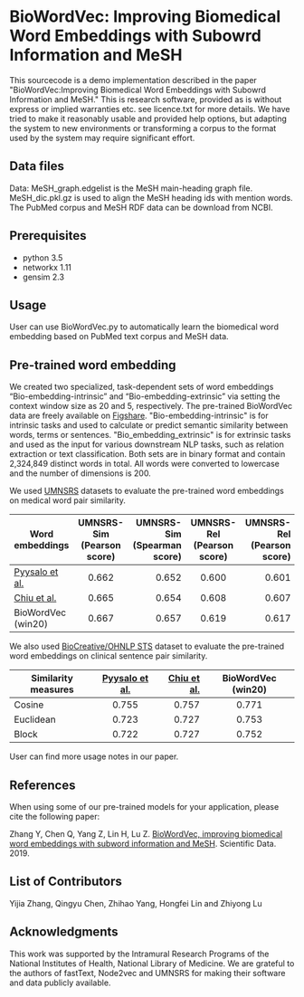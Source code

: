 # BioWordVec: Improving Biomedical Word Embeddings with Subowrd Information and MeSH #
This sourcecode is a demo implementation described in the paper "BioWordVec:Improving Biomedical Word Embeddings with Subowrd Information and MeSH." This is research software, provided as is without express or implied warranties etc. see licence.txt for more details. We have tried to make it reasonably usable and provided help options, but adapting the system to new environments or transforming a corpus to the format used by the system may require significant effort. 

## Data files ##
Data: MeSH_graph.edgelist is the MeSH main-heading graph file. MeSH_dic.pkl.gz is used to align the MeSH heading ids with mention words. The PubMed corpus and MeSH RDF data can be download from NCBI. 
 
## Prerequisites ##
- python 3.5
- networkx 1.11
- gensim 2.3

## Usage ##

User can use BioWordVec.py to automatically learn the biomedical word embedding based on PubMed text corpus and MeSH data.

## Pre-trained word embedding ##

We created two specialized, task-dependent sets of word embeddings “Bio-embedding-intrinsic” and “Bio-embedding-extrinsic” via setting the context window size as 20 and 5, respectively. The pre-trained BioWordVec data are freely available on [Figshare](https://doi.org/10.6084/m9.figshare.6882647 ). "Bio-embedding-intrinsic" is for intrinsic tasks and used to calculate or predict semantic similarity between words, terms or sentences. "Bio_embedding_extrinsic" is for extrinsic tasks and used as the input for various downstream NLP tasks, such as relation extraction or text classification. Both sets are in binary format and contain 2,324,849 distinct words in total. All words were converted to lowercase and the number of dimensions is 200.

We used [UMNSRS](http://rxinformatics.umn.edu/SemanticRelatednessResources.html) datasets to evaluate the pre-trained word embeddings on medical word pair similarity.

| Word embeddings       |UMNSRS-Sim  (Pearson score)        | UMNSRS-Sim  (Spearman score)  | UMNSRS-Rel  (Pearson score)           |UMNSRS-Rel  (Pearson score)  |
| ------------- |:-------------:| -----:|:-------------:| -----:|
|[Pyysalo et al.](http://http://evexdb.org/pmresources/vec-space-models/)     | 0.662 | 0.652 |0.600 | 0.601 |
|[Chiu et al.](http://github.com/cambridgeltl/BioNLP-2016)     | 0.665     |  0.654|0.608      |  0.607|
| BioWordVec (win20) | 0.667    |   0.657 |0.619    |    0.617 |

We also used [BioCreative/OHNLP STS](https://sites.google.com/view/ohnlp2018/home) dataset to evaluate the pre-trained word embeddings on clinical sentence pair similarity. 

| Similarity measures      |[Pyysalo et al.](http://http://evexdb.org/pmresources/vec-space-models/)        | [Chiu et al.](http://github.com/cambridgeltl/BioNLP-2016)   | BioWordVec (win20) |
| ------------- |:-------------:| -----:|:-------------:|
|Cosine    | 0.755| 0.757 |0.771 |
|Euclidean     | 0.723     | 0.727|0.753 |
| Block |   0.722 |0.727   |    0.752 |

User can find more usage notes in our paper.

## References
When using some of our pre-trained models for your application, please cite the following paper:

Zhang Y, Chen Q, Yang Z, Lin H, Lu Z. [BioWordVec, improving biomedical word embeddings with subword information and MeSH](https://www.nature.com/articles/s41597-019-0055-0). Scientific Data. 2019.

## List of Contributors ##
Yijia  Zhang, Qingyu Chen, Zhihao Yang, Hongfei Lin and Zhiyong Lu

## Acknowledgments ##
This work was supported by the Intramural Research Programs of the National Institutes of Health, National Library of Medicine. We are grateful to the authors of fastText, Node2vec and UMNSRS for making their software and data publicly available.
> 
> 
